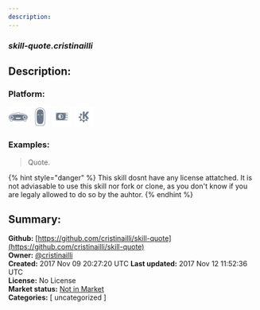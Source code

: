 ```yaml
---
description: 
---
```


### _skill-quote.cristinailli_  
## Description:  
  
  
  
### Platform:  
 ![Mark I](../.gitbook/assets/mark-1-icon.png)  ![Mark II](../.gitbook/assets/mark-2-icon.png)  ![Picroft](../.gitbook/assets/picroft-icon.png)  ![plasmoid](../.gitbook/assets/kde.png)   
### Examples:  
> Quote.  
  
{% hint style="danger" %}
This skill dosnt have any license attatched. It is not adviasable to use this skill nor fork or clone, as you don't know if you are legaly allowed to do so by the auhtor.
{% endhint %}
  
## Summary:  
**Github:** [https://github.com/cristinailli/skill-quote](https://github.com/cristinailli/skill-quote)  
**Owner:** [@cristinailli](https://github.com/cristinailli)  
**Created:** 2017 Nov 09 20:27:20 UTC  **Last updated:** 2017 Nov 12 11:52:36 UTC  
**License:** No License  
**Market status:** [Not in Market](https://market.mycroft.ai/skill/)  
**Categories:** [ uncategorized ]   
